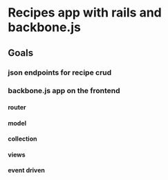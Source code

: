 # Recipes app with rails and backbone.js

## Goals

### json endpoints for recipe crud

### backbone.js app on the frontend

#### router
#### model
#### collection
#### views
#### event driven
